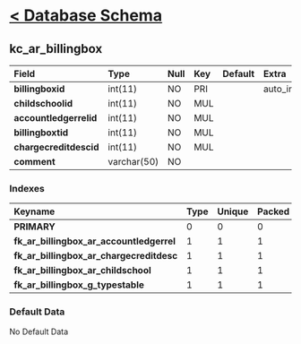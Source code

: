 # [< Database Schema](DatabaseSchema.md) #

## kc\_ar\_billingbox ##
| **Field** | Type | Null | Key | Default | Extra | Comment |
|:----------|:-----|:-----|:----|:--------|:------|:--------|
| **billingboxid** | int(11) | NO   | PRI |         | auto\_increment |         |
| **childschoolid** | int(11) | NO   | MUL |         |       |         |
| **accountledgerrelid** | int(11) | NO   | MUL |         |       |         |
| **billingboxtid** | int(11) | NO   | MUL |         |       |         |
| **chargecreditdescid** | int(11) | NO   | MUL |         |       |         |
| **comment** | varchar(50) | NO   |     |         |       |         |


### Indexes ###
| **Keyname** | Type | Unique | Packed | Column | Seq | Cardinality | Collation | Null | Comment |
|:------------|:-----|:-------|:-------|:-------|:----|:------------|:----------|:-----|:--------|
| **PRIMARY** | 0    | 0      | 0      | billingboxid | 1   | 0           | A         | 0    | 0       |
| **fk\_ar\_billingbox\_ar\_accountledgerrel** | 1    | 1      | 1      | accountledgerrelid | 1   |             | A         | 1    | 1       |
| **fk\_ar\_billingbox\_ar\_chargecreditdesc** | 1    | 1      | 1      | chargecreditdescid | 1   |             | A         | 1    | 1       |
| **fk\_ar\_billingbox\_ar\_childschool** | 1    | 1      | 1      | childschoolid | 1   |             | A         | 1    | 1       |
| **fk\_ar\_billingbox\_g\_typestable** | 1    | 1      | 1      | billingboxtid | 1   |             | A         | 1    | 1       |


### Default Data ###
No Default Data